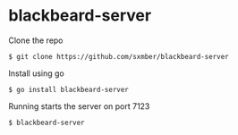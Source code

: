 # blackbeard-server

Clone the repo

```$ git clone https://github.com/sxmber/blackbeard-server```

Install using go

```$ go install blackbeard-server```

Running starts the server on port 7123

```$ blackbeard-server```


   
